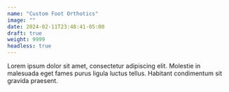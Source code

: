 ```yaml
---
name: "Custom Foot Orthotics"
image: ""
date: 2024-02-11T23:48:41-05:00
draft: true
weight: 9999
headless: true
---
```


Lorem ipsum dolor sit amet, consectetur adipiscing elit. Molestie in malesuada eget fames purus ligula luctus tellus. Habitant condimentum sit gravida praesent.